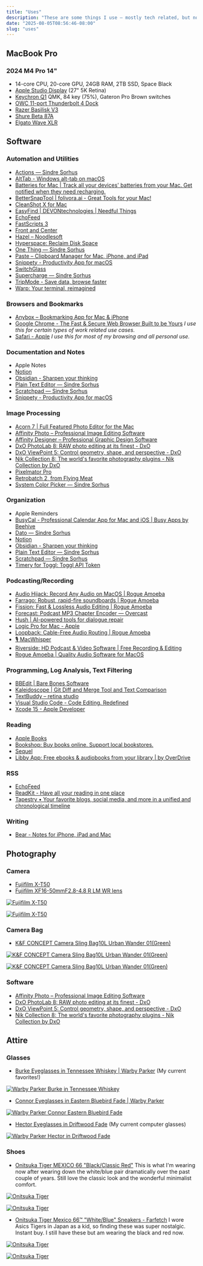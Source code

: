 ```yaml
---
title: "Uses"
description: "These are some things I use – mostly tech related, but not completely. An eternal work in progress."
date: "2025-08-05T08:56:46-08:00"
slug: "uses"
---
```

## MacBook Pro

### 2024 M4 Pro 14"

- 14-core CPU, 20-core GPU, 24GB RAM, 2TB SSD, Space Black
- [Apple Studio Display](https://www.apple.com/studio-display/) (27" 5K Retina)
- [Keychron Q1](https://www.keychron.com/products/keychron-q1) QMK, 84 key (75%), Gateron Pro Brown switches
- [OWC 11-port Thunderbolt 4 Dock](https://eshop.macsales.com/shop/owc-thunderbolt-dock)
- [Razer Basilisk V3](https://www.razer.com/gaming-mice/razer-basilisk-v3)
- [Shure Beta 87A](https://www.shure.com/en-US/products/microphones/beta_87a?variant=BETA87A)
- [Elgato Wave XLR](https://www.elgato.com/us/en/p/wave-xlr)  

## Software

### Automation and Utilities

- [Actions — Sindre Sorhus](https://sindresorhus.com/actions)
- [AltTab - Windows alt-tab on macOS](https://alt-tab-macos.netlify.app/)
- [Batteries for Mac | Track all your devices' batteries from your Mac. Get notified when they need recharging.](https://www.fadel.io/batteries)
- [BetterSnapTool | folivora.ai - Great Tools for your Mac!](https://folivora.ai/bettersnaptool)
- [CleanShot X for Mac](https://cleanshot.com/)
- [EasyFind | DEVONtechnologies | Needful Things](https://www.devontechnologies.com/apps/freeware)
- [EchoFeed](https://echofeed.app/)
- [FastScripts 3](https://redsweater.com/fastscripts/)
- [Front and Center](https://apps.apple.com/us/app/front-and-center/id1493996622?mt=12)
- [Hazel – Noodlesoft](https://www.noodlesoft.com/manual/hazel/hazel-overview/)
- [Hyperspace: Reclaim Disk Space](https://apps.apple.com/us/app/hyperspace-reclaim-disk-space/id6739505345?mt=12)
- [One Thing — Sindre Sorhus](https://sindresorhus.com/one-thing)
- [Paste – Clipboard Manager for Mac, iPhone, and iPad](https://pasteapp.io/)
- [Snippety - Productivity App for macOS](https://snippety.app/)
- [SwitchGlass](https://apps.apple.com/us/app/switchglass/id1498546559?mt=12)
- [Supercharge — Sindre Sorhus](https://sindresorhus.com/supercharge)
- [TripMode - Save data, browse faster](https://tripmode.ch/)
- [Warp: Your terminal, reimagined](https://www.warp.dev/)

### Browsers and Bookmarks

- [Anybox – Bookmarking App for Mac & iPhone](https://anybox.app/)
- [Google Chrome - The Fast & Secure Web Browser Built to be Yours](https://www.google.com/chrome/) *I use this for certain types of work related use cases.*
- [Safari - Apple](https://www.apple.com/safari/) *I use this for most of my browsing and all personal use.*

### Documentation and Notes

- Apple Notes
- [Notion](https://www.notion.so/)
- [Obsidian - Sharpen your thinking](https://obsidian.md/)
- [Plain Text Editor — Sindre Sorhus](https://sindresorhus.com/plain-text-editor)
- [Scratchpad — Sindre Sorhus](https://sindresorhus.com/scratchpad)
- [Snippety - Productivity App for macOS](https://snippety.app/)

### Image Processing

- [Acorn 7 | Full Featured Photo Editor for the Mac](https://flyingmeat.com/acorn/)
- [Affinity Photo – Professional Image Editing Software](https://affinity.serif.com/en-us/photo/)
- [Affinity Designer – Professional Graphic Design Software](https://affinity.serif.com/en-us/designer/)
- [DxO PhotoLab 8: RAW photo editing at its finest - DxO](https://www.dxo.com/dxo-photolab/)
- [DxO ViewPoint 5: Control geometry, shape, and perspective - DxO](https://www.dxo.com/dxo-viewpoint/)
- [Nik Collection 8: The world's favorite photography plugins - Nik Collection by DxO](https://nikcollection.dxo.com/)
- [Pixelmator Pro](https://www.pixelmator.com/pro/)
- [Retrobatch 2, from Flying Meat](https://flyingmeat.com/retrobatch/)
- [System Color Picker — Sindre Sorhus](https://sindresorhus.com/system-color-picker)

### Organization

- Apple Reminders
- [BusyCal - Professional Calendar App for Mac and iOS | Busy Apps by Beehive](https://www.busymac.com/)
- [Dato — Sindre Sorhus](https://sindresorhus.com/dato)
- [Notion](https://www.notion.so/)
- [Obsidian - Sharpen your thinking](https://obsidian.md/)
- [Plain Text Editor — Sindre Sorhus](https://sindresorhus.com/plain-text-editor)
- [Scratchpad — Sindre Sorhus](https://sindresorhus.com/scratchpad)
- [Timery for Toggl: Toggl API Token](https://www.timeryapp.com/token.html)

### Podcasting/Recording

- [Audio Hijack: Record Any Audio on MacOS | Rogue Amoeba](https://rogueamoeba.com/audiohijack/)
- [Farrago: Robust, rapid-fire soundboards | Rogue Amoeba](https://rogueamoeba.com/farrago/)
- [Fission: Fast & Lossless Audio Editing | Rogue Amoeba](https://rogueamoeba.com/fission/)
- [Forecast: Podcast MP3 Chapter Encoder — Overcast](https://overcast.fm/forecast)
- [Hush | AI-powered tools for dialogue repair](https://hushaudioapp.com/)
- [Logic Pro for Mac - Apple](https://www.apple.com/logic-pro/)
- [Loopback: Cable-Free Audio Routing | Rogue Amoeba](https://rogueamoeba.com/loopback/)
- [🎙️ MacWhisper](https://goodsnooze.gumroad.com/l/macwhisper)
- [Riverside: HD Podcast & Video Software | Free Recording & Editing](https://riverside.com/)
- [Rogue Amoeba | Quality Audio Software for MacOS](https://rogueamoeba.com/)

### Programming, Log Analysis, Text Filtering

- [BBEdit | Bare Bones Software](https://www.barebones.com/products/bbedit/index.html)
- [Kaleidoscope | Git Diff and Merge Tool and Text Comparison](https://kaleidoscope.app/)
- [TextBuddy – retina studio](https://retina.studio/textbuddy/)
- [Visual Studio Code - Code Editing. Redefined](https://code.visualstudio.com/)
- [Xcode 15 - Apple Developer](https://developer.apple.com/xcode/)

### Reading

- [Apple Books](https://apps.apple.com/us/app/apple-books/id364709193)
- [Bookshop: Buy books online. Support local bookstores.](https://bookshop.org/)
- [Sequel](https://www.getsequel.app)
- [Libby App: Free ebooks & audiobooks from your library | by OverDrive](https://www.overdrive.com/apps/libby)

### RSS

- [EchoFeed](https://echofeed.app/)
- [ReadKit - Have all your reading in one place](https://readkit.app/)
- [Tapestry • Your favorite blogs, social media, and more in a unified and chronological timeline](https://usetapestry.com/)

### Writing

- [Bear - Notes for iPhone, iPad and Mac](https://bear.app/)

## Photography

### Camera

- [Fujifilm X-T50](https://www.fujifilm-x.com/en-us/products/cameras/x-t50/)
- [Fujifilm XF16-50mmF2.8-4.8 R LM WR lens](https://www.fujifilm-x.com/global/products/lenses/xf16-50mmf28-48-r-lm-wr/)

[![Fujifilm X-T50](../../assets/images/posts/FujiTX50-2-4857DC40-E205-44B9-852D-A9F4CE0B3468.png)](/images/posts/FujiTX50-2-4857DC40-E205-44B9-852D-A9F4CE0B3468.jpg)  

[![Fujifilm X-T50](../../assets/images/posts/FujiTX50-4857DC40-E205-44B9-852D-A9F4CE0B3468.png)](/images/posts/FujiTX50-4857DC40-E205-44B9-852D-A9F4CE0B3468.jpg)  

### Camera Bag

- [K&F CONCEPT Camera Sling Bag10L Urban Wander 01(Green)](https://www.kfconcept.com/KF13.157V2-camera-sling-bag10l-urban-wander-01-green-)

[![K&F CONCEPT Camera Sling Bag10L Urban Wander 01(Green)](../../assets/images/posts/KFUrbanWander-E19E154C-38C8-4402-802E-D6AD1F4FE955.png)](/images/posts/KFUrbanWander-E19E154C-38C8-4402-802E-D6AD1F4FE955.jpg)  

[![K&F CONCEPT Camera Sling Bag10L Urban Wander 01(Green)](../../assets/images/posts/UrbanWander-E19E154C-38C8-4402-802E-D6AD1F4FE955.png)](/images/posts/UrbanWander-E19E154C-38C8-4402-802E-D6AD1F4FE955.jpg)  

### Software

- [Affinity Photo – Professional Image Editing Software](https://affinity.serif.com/en-us/photo/)
- [DxO PhotoLab 8: RAW photo editing at its finest - DxO](https://www.dxo.com/dxo-photolab/)
- [DxO ViewPoint 5: Control geometry, shape, and perspective - DxO](https://www.dxo.com/dxo-viewpoint/)
- [Nik Collection 8: The world's favorite photography plugins - Nik Collection by DxO](https://nikcollection.dxo.com/)

## Attire

### Glasses

- [Burke Eyeglasses in Tennessee Whiskey | Warby Parker](https://www.warbyparker.com/eyeglasses/burke/tennessee-whiskey?w=medium)  (My current favorites!)

[![Warby Parker Burke in Tennessee Whiskey](../../assets/images/posts/WarbyParkerBurke-5701041A-0801-4FF0-B738-4522258F4F46.png)](/images/posts/WarbyParkerBurke-5701041A-0801-4FF0-B738-4522258F4F46.jpg)  

- [Connor Eyeglasses in Eastern Bluebird Fade | Warby Parker](https://www.warbyparker.com/eyeglasses/connor/eastern-bluebird-fade?w=medium)

[![Warby Parker Connor Eastern Bluebird Fade](../../assets/images/posts/WarbyParkerConnorEasternBluebirdFade-11EAFF75-4793-48FD-9CA5-8EC00975558A.png)](/images/posts/WarbyParkerConnorEasternBluebirdFade-11EAFF75-4793-48FD-9CA5-8EC00975558A.jpg)  

- [Hector Eyeglasses in Driftwood Fade](https://www.warbyparker.com/eyeglasses/hector/driftwood-fade?w=medium) (My current computer glasses)

[![Warby Parker Hector in Driftwood Fade](../../assets/images/posts/WarbyParkerHector-5701041A-0801-4FF0-B738-4522258F4F46.png)](/images/posts/WarbyParkerHector-5701041A-0801-4FF0-B738-4522258F4F46.jpg)  
  
### Shoes

- [Onitsuka Tiger MEXICO 66 "Black/Classic Red"](https://www.onitsukatiger.com/jp/en-gl/product/mexico-66/1183c102_004.html) This is what I'm wearing now after wearing down the white/blue pair dramatically over the past couple of years. Still love the classic look and the wonderful minimalist comfort.

[![Onitsuka Tiger](../../assets/images/posts/TigersBlackandRed-BAAD882F-3A67-43B1-8812-744703EAA373.png)](/images/posts/TigersBlackandRed-BAAD882F-3A67-43B1-8812-744703EAA373.jpg)

[![Onitsuka Tiger](../../assets/images/posts/OnitsukaTiger-B12A1D15-0983-4917-878F-78F383FEAD70.png)](/images/posts/OnitsukaTiger-B12A1D15-0983-4917-878F-78F383FEAD70.jpg)

- [Onitsuka Tiger Mexico 66™ "White/Blue" Sneakers - Farfetch](https://www.farfetch.com/jp/shopping/men/onitsuka-tiger-mexico-66-whiteblue-sneakers-item-21345026.aspx?storeid=11218) I wore Asics Tigers in Japan as a kid, so finding these was super nostalgic. Instant buy. I still have these but am wearing the black and red now.

[![Onitsuka Tiger](../../assets/images/posts/OnitsukaTiger2-FA252BE3-2A89-4E1B-8B52-759AA55758F1.png)](/images/posts/OnitsukaTiger2-FA252BE3-2A89-4E1B-8B52-759AA55758F1.jpg)

[![Onitsuka Tiger](../../assets/images/posts/OnitsukaTiger-D434002B-191E-4772-A0C9-FC857CCC4AE1.png)](/images/posts/OnitsukaTiger-D434002B-191E-4772-A0C9-FC857CCC4AE1.jpg)
